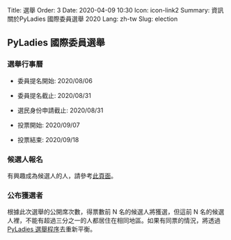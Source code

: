 Title: 選舉
Order: 3
Date: 2020-04-09 10:30
Icon: icon-link2
Summary: 資訊關於PyLadies 國際委員選舉 2020
Lang: zh-tw
Slug: election

## PyLadies 國際委員選舉

###  選舉行事曆


- 委員提名開始: 2020/08/06
- 委員提名截止: 2020/08/31

- 選民身份申請截止: 2020/08/31
- 投票開始: 2020/09/07
- 投票結束: 2020/09/18



###  候選人報名

有興趣成為候選人的人，請參考[此頁面](http://elections.pyladies.com/pages/zh-tw/apply.html)。


###  公布獲選者

根據此次選舉的公開席次數，得票數前 N 名的候選人將獲選，但這前 N 名的候選人裡，不能有超過三分之一的人都居住在相同地區。如果有同票的情況，將透過[PyLadies 選舉程序](https://github.com/pyladies/pyladies-council-election#in-the-event-of-a-tie)去重新平衡。


